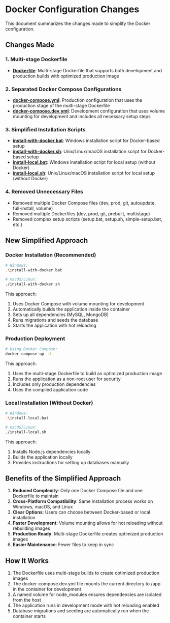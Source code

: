 # Docker Configuration Changes

This document summarizes the changes made to simplify the Docker configuration.

## Changes Made

### 1. Multi-stage Dockerfile
- **[Dockerfile](file:///d:/job/expansion-management/Dockerfile)**: Multi-stage Dockerfile that supports both development and production builds with optimized production image

### 2. Separated Docker Compose Configurations
- **[docker-compose.yml](file:///d:/job/expansion-management/docker-compose.yml)**: Production configuration that uses the production stage of the multi-stage Dockerfile
- **[docker-compose.dev.yml](file:///d:/job/expansion-management/docker-compose.dev.yml)**: Development configuration that uses volume mounting for development and includes all necessary setup steps

### 3. Simplified Installation Scripts
- **[install-with-docker.bat](file:///d:/job/expansion-management/install-with-docker.bat)**: Windows installation script for Docker-based setup
- **[install-with-docker.sh](file:///d:/job/expansion-management/install-with-docker.sh)**: Unix/Linux/macOS installation script for Docker-based setup
- **[install-local.bat](file:///d:/job/expansion-management/install-local.bat)**: Windows installation script for local setup (without Docker)
- **[install-local.sh](file:///d:/job/expansion-management/install-local.sh)**: Unix/Linux/macOS installation script for local setup (without Docker)

### 4. Removed Unnecessary Files
- Removed multiple Docker Compose files (dev, prod, git, autoupdate, full-install, volume)
- Removed multiple Dockerfiles (dev, prod, git, prebuilt, multistage)
- Removed complex setup scripts (setup.bat, setup.sh, simple-setup.bat, etc.)

## New Simplified Approach

### Docker Installation (Recommended)
```bash
# Windows:
.\install-with-docker.bat

# macOS/Linux:
./install-with-docker.sh
```

This approach:
1. Uses Docker Compose with volume mounting for development
2. Automatically builds the application inside the container
3. Sets up all dependencies (MySQL, MongoDB)
4. Runs migrations and seeds the database
5. Starts the application with hot reloading

### Production Deployment
```bash
# Using Docker Compose:
docker compose up -d
```

This approach:
1. Uses the multi-stage Dockerfile to build an optimized production image
2. Runs the application as a non-root user for security
3. Includes only production dependencies
4. Uses the compiled application code

### Local Installation (Without Docker)
```bash
# Windows:
.\install-local.bat

# macOS/Linux:
./install-local.sh
```

This approach:
1. Installs Node.js dependencies locally
2. Builds the application locally
3. Provides instructions for setting up databases manually

## Benefits of the Simplified Approach

1. **Reduced Complexity**: Only one Docker Compose file and one Dockerfile to maintain
2. **Cross-Platform Compatibility**: Same installation process works on Windows, macOS, and Linux
3. **Clear Options**: Users can choose between Docker-based or local installation
4. **Faster Development**: Volume mounting allows for hot reloading without rebuilding images
5. **Production Ready**: Multi-stage Dockerfile creates optimized production images
6. **Easier Maintenance**: Fewer files to keep in sync

## How It Works

1. The Dockerfile uses multi-stage builds to create optimized production images
2. The docker-compose.dev.yml file mounts the current directory to /app in the container for development
3. A named volume for node_modules ensures dependencies are isolated from the host
4. The application runs in development mode with hot reloading enabled
5. Database migrations and seeding are automatically run when the container starts